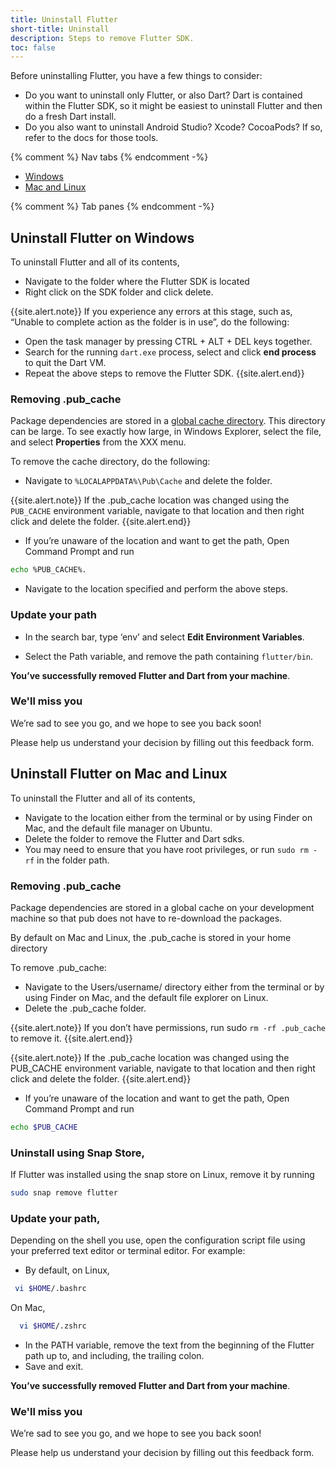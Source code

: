 ```yaml
---
title: Uninstall Flutter
short-title: Uninstall
description: Steps to remove Flutter SDK.
toc: false
---
```


Before uninstalling Flutter, you have a few things to consider:

- Do you want to uninstall only Flutter, or also Dart? Dart is contained within the Flutter SDK, so it might be easiest to uninstall Flutter and then do a fresh Dart install.
- Do you also want to uninstall Android Studio? Xcode? CocoaPods? If so, refer to the docs for those tools.

{% comment %} Nav tabs {% endcomment -%}

<ul class="nav nav-tabs" id="editor-setup" role="tablist">
  <li class="nav-item">
    <a class="nav-link active" id="windows-tab" href="#windows" role="tab" aria-controls="windows" aria-selected="true">Windows</a>
  </li>
  <li class="nav-item">
    <a class="nav-link" id="mac-linux-tab" href="#maclinux" role="tab" aria-controls="maclinux" aria-selected="false">Mac and Linux</a>
  </li>
</ul>

{% comment %} Tab panes {% endcomment -%}

<div class="tab-content">

<div class="tab-pane active" id="windows" role="tabpanel" aria-labelledby="windows-tab" markdown="1">

## Uninstall Flutter on Windows

To uninstall Flutter and all of its contents,

- Navigate to the folder where the Flutter SDK is located
- Right click on the SDK folder and click delete.

{{site.alert.note}}
  If you experience any errors at this stage, such as,
  “Unable to complete action as the folder is in use”,
  do the following:
  * Open the task manager by pressing CTRL + ALT + DEL keys together.
  * Search for the running `dart.exe` process,
   select and click **end process** to quit the Dart VM.
  * Repeat the above steps to remove the Flutter SDK.
{{site.alert.end}}

### Removing .pub_cache

Package dependencies are stored in a [global cache directory][].
This directory can be large. To see exactly how large, in Windows Explorer,
select the file, and select **Properties** from the XXX menu.

[global cache directory]: {{site.dart-site}}/tools/pub/cmd/pub-cache

To remove the cache directory, do the following:

- Navigate to `%LOCALAPPDATA%\Pub\Cache` and delete the folder.

{{site.alert.note}}
  If the .pub_cache location was changed using the `PUB_CACHE`
  environment variable, navigate to that location and then right click
  and delete the folder.
{{site.alert.end}}

- If you’re unaware of the location and want to get the path,
  Open Command Prompt and run

```bash
echo %PUB_CACHE%.
```

- Navigate to the location specified and perform the above steps.

### Update your path

- In the search bar, type ‘env’ and select **Edit Environment Variables**.

- Select the Path variable, and remove the path containing `flutter/bin`.

**You’ve successfully removed Flutter and Dart from your machine**.

### We'll miss you

We’re sad to see you go, and we hope to see you back soon!

Please help us understand your decision by filling out this feedback form.

</div>
<div class="tab-pane active" id="maclinux" role="tabpanel" aria-labelledby="maclinux" markdown="1">

## Uninstall Flutter on Mac and Linux

To uninstall the Flutter and all of its contents,

- Navigate to the location either from the terminal or by using Finder on Mac, and the default file manager on Ubuntu.
- Delete the folder to remove the Flutter and Dart sdks.
- You may need to ensure that you have root privileges, or run `sudo rm -rf` in the folder path.

### Removing .pub_cache

Package dependencies are stored in a global cache on your development machine so that pub does not have to re-download the packages.

By default on Mac and Linux, the .pub_cache is stored in your home directory

To remove .pub_cache:

- Navigate to the Users/username/ directory either from the terminal or by using Finder on Mac, and the default file explorer on Linux.
- Delete the .pub_cache folder.

{{site.alert.note}}
If you don’t have permissions, run sudo `rm -rf .pub_cache` to remove it.
{{site.alert.end}}

{{site.alert.note}}
If the .pub_cache location was changed using the PUB_CACHE environment variable, navigate to that location and then right click and delete the folder.
{{site.alert.end}}

- If you’re unaware of the location and want to get the path,
  Open Command Prompt and run

```bash
echo $PUB_CACHE
```

### Uninstall using Snap Store,

If Flutter was installed using the snap store on Linux, remove it by running

```bash
sudo snap remove flutter
```

### Update your path,

Depending on the shell you use, open the configuration script file using your preferred text editor or terminal editor. For example:

- By default, on Linux,

```bash
 vi $HOME/.bashrc
```

On Mac,

```zsh
  vi $HOME/.zshrc
```

- In the PATH variable, remove the text from the beginning of the Flutter path up to, and including, the trailing colon.
- Save and exit.

**You’ve successfully removed Flutter and Dart from your machine**.

### We'll miss you

We’re sad to see you go, and we hope to see you back soon!

Please help us understand your decision by filling out this feedback form.

</div>
